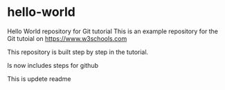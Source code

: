 # hello-world
Hello World repository for Git tutorial
This is an example repository for the Git tutoial on https://www.w3schools.com

This repository is built step by step in the tutorial.

Is now includes steps for github

This is updete readme